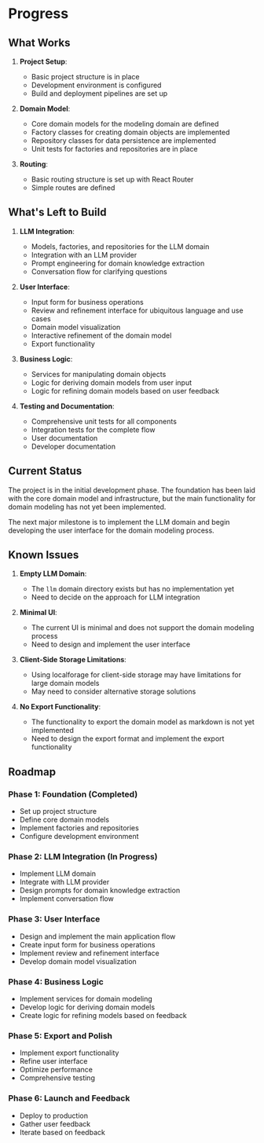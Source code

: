 # Progress

## What Works

1. **Project Setup**:
   - Basic project structure is in place
   - Development environment is configured
   - Build and deployment pipelines are set up

2. **Domain Model**:
   - Core domain models for the modeling domain are defined
   - Factory classes for creating domain objects are implemented
   - Repository classes for data persistence are implemented
   - Unit tests for factories and repositories are in place

3. **Routing**:
   - Basic routing structure is set up with React Router
   - Simple routes are defined

## What's Left to Build

1. **LLM Integration**:
   - Models, factories, and repositories for the LLM domain
   - Integration with an LLM provider
   - Prompt engineering for domain knowledge extraction
   - Conversation flow for clarifying questions

2. **User Interface**:
   - Input form for business operations
   - Review and refinement interface for ubiquitous language and use cases
   - Domain model visualization
   - Interactive refinement of the domain model
   - Export functionality

3. **Business Logic**:
   - Services for manipulating domain objects
   - Logic for deriving domain models from user input
   - Logic for refining domain models based on user feedback

4. **Testing and Documentation**:
   - Comprehensive unit tests for all components
   - Integration tests for the complete flow
   - User documentation
   - Developer documentation

## Current Status

The project is in the initial development phase. The foundation has been laid with the core domain model and infrastructure, but the main functionality for domain modeling has not yet been implemented.

The next major milestone is to implement the LLM domain and begin developing the user interface for the domain modeling process.

## Known Issues

1. **Empty LLM Domain**:
   - The `llm` domain directory exists but has no implementation yet
   - Need to decide on the approach for LLM integration

2. **Minimal UI**:
   - The current UI is minimal and does not support the domain modeling process
   - Need to design and implement the user interface

3. **Client-Side Storage Limitations**:
   - Using localforage for client-side storage may have limitations for large domain models
   - May need to consider alternative storage solutions

4. **No Export Functionality**:
   - The functionality to export the domain model as markdown is not yet implemented
   - Need to design the export format and implement the export functionality

## Roadmap

### Phase 1: Foundation (Completed)

- Set up project structure
- Define core domain models
- Implement factories and repositories
- Configure development environment

### Phase 2: LLM Integration (In Progress)

- Implement LLM domain
- Integrate with LLM provider
- Design prompts for domain knowledge extraction
- Implement conversation flow

### Phase 3: User Interface

- Design and implement the main application flow
- Create input form for business operations
- Implement review and refinement interface
- Develop domain model visualization

### Phase 4: Business Logic

- Implement services for domain modeling
- Develop logic for deriving domain models
- Create logic for refining models based on feedback

### Phase 5: Export and Polish

- Implement export functionality
- Refine user interface
- Optimize performance
- Comprehensive testing

### Phase 6: Launch and Feedback

- Deploy to production
- Gather user feedback
- Iterate based on feedback
